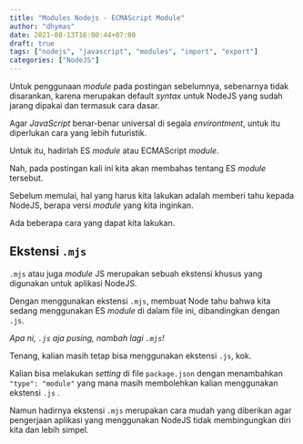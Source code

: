 ```yaml
---
title: "Modules Nodejs - ECMAScript Module"
author: "dhymas"
date: 2021-08-13T16:00:44+07:00
draft: true
tags: ["nodejs", "javascript", "modules", "import", "export"]
categories: ["NodeJS"]
---
```


Untuk penggunaan _module_ pada postingan sebelumnya, sebenarnya tidak disarankan, karena merupakan default _syntax_ untuk NodeJS yang sudah jarang dipakai dan termasuk cara dasar.

Agar _JavaScript_ benar-benar universal di segala _environtment_, untuk itu diperlukan cara yang lebih futuristik.

Untuk itu, hadirlah ES _module_ atau ECMAScript _module_.

Nah, pada postingan kali ini kita akan membahas tentang ES _module_ tersebut.

Sebelum memulai, hal yang harus kita lakukan adalah memberi tahu kepada NodeJS, berapa versi _module_ yang kita inginkan.

Ada beberapa cara yang dapat kita lakukan.

## Ekstensi `.mjs`

`.mjs` atau juga _module_ JS merupakan sebuah ekstensi khusus yang digunakan untuk aplikasi NodeJS.

Dengan menggunakan ekstensi `.mjs`, membuat Node tahu bahwa kita sedang menggunakan ES _module_ di dalam file ini, dibandingkan dengan `.js`.

_Apa ni, `.js` aja pusing, nambah lagi `.mjs`!_

Tenang, kalian masih tetap bisa menggunakan ekstensi `.js`, kok.

Kalian bisa melakukan _setting_ di file `package.json` dengan menambahkan `"type": "module"` yang mana masih membolehkan kalian menggunakan ekstensi `.js` .

Namun hadirnya ekstensi `.mjs` merupakan cara mudah yang diberikan agar pengerjaan aplikasi yang menggunakan NodeJS tidak membingungkan diri kita dan lebih simpel.

